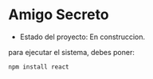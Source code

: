 <h1> Amigo Secreto </h1>

- Estado del proyecto: En construccion.  

para ejecutar el sistema, debes poner:

```npm install react```

